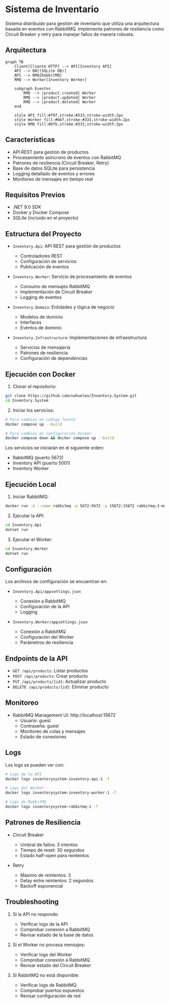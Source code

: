 # Sistema de Inventario

Sistema distribuido para gestión de inventario que utiliza una arquitectura basada en eventos con RabbitMQ. Implementa patrones de resiliencia como Circuit Breaker y retry para manejar fallos de manera robusta.

## Arquitectura

```mermaid
graph TB
    Client[Cliente HTTP] --> API[Inventory API]
    API --> DB[(SQLite DB)]
    API --> RMQ[RabbitMQ]
    RMQ --> Worker[Inventory Worker]
    
    subgraph Eventos
        RMQ --> |product.created| Worker
        RMQ --> |product.updated| Worker
        RMQ --> |product.deleted| Worker
    end

    style API fill:#f9f,stroke:#333,stroke-width:2px
    style Worker fill:#bbf,stroke:#333,stroke-width:2px
    style RMQ fill:#bfb,stroke:#333,stroke-width:2px
```

## Características

- API REST para gestión de productos
- Procesamiento asíncrono de eventos con RabbitMQ
- Patrones de resiliencia (Circuit Breaker, Retry)
- Base de datos SQLite para persistencia
- Logging detallado de eventos y errores
- Monitoreo de mensajes en tiempo real

## Requisitos Previos

- .NET 9.0 SDK
- Docker y Docker Compose
- SQLite (incluido en el proyecto)

## Estructura del Proyecto

- `Inventory.Api`: API REST para gestión de productos
  - Controladores REST
  - Configuración de servicios
  - Publicación de eventos

- `Inventory.Worker`: Servicio de procesamiento de eventos
  - Consumo de mensajes RabbitMQ
  - Implementación de Circuit Breaker
  - Logging de eventos

- `Inventory.Domain`: Entidades y lógica de negocio
  - Modelos de dominio
  - Interfaces
  - Eventos de dominio

- `Inventory.Infrastructure`: Implementaciones de infraestructura
  - Servicios de mensajería
  - Patrones de resiliencia
  - Configuración de dependencias

## Ejecución con Docker

1. Clonar el repositorio:
```bash
git clone https://github.com/nahueleo/Inventory.System.git
cd Inventory.System
```

2. Iniciar los servicios:
```bash
# Para cambios en código fuente
docker compose up --build

# Para cambios en configuración Docker
docker compose down && docker compose up --build
```

Los servicios se iniciarán en el siguiente orden:
- RabbitMQ (puerto 5672)
- Inventory API (puerto 5001)
- Inventory Worker

## Ejecución Local

1. Iniciar RabbitMQ:
```bash
docker run -d --name rabbitmq -p 5672:5672 -p 15672:15672 rabbitmq:3-management
```

2. Ejecutar la API:
```bash
cd Inventory.Api
dotnet run
```

3. Ejecutar el Worker:
```bash
cd Inventory.Worker
dotnet run
```

## Configuración

Los archivos de configuración se encuentran en:
- `Inventory.Api/appsettings.json`
  - Conexión a RabbitMQ
  - Configuración de la API
  - Logging

- `Inventory.Worker/appsettings.json`
  - Conexión a RabbitMQ
  - Configuración del Worker
  - Parámetros de resiliencia

## Endpoints de la API

- `GET /api/products`: Listar productos
- `POST /api/products`: Crear producto
- `PUT /api/products/{id}`: Actualizar producto
- `DELETE /api/products/{id}`: Eliminar producto

## Monitoreo

- RabbitMQ Management UI: http://localhost:15672
  - Usuario: guest
  - Contraseña: guest
  - Monitoreo de colas y mensajes
  - Estado de conexiones

## Logs

Los logs se pueden ver con:
```bash
# Logs de la API
docker logs inventorysystem-inventory-api-1 -f

# Logs del Worker
docker logs inventorysystem-inventory-worker-1 -f

# Logs de RabbitMQ
docker logs inventorysystem-rabbitmq-1 -f
```

## Patrones de Resiliencia

- Circuit Breaker
  - Umbral de fallos: 3 intentos
  - Tiempo de reset: 30 segundos
  - Estado half-open para reintentos

- Retry
  - Máximo de reintentos: 3
  - Delay entre reintentos: 2 segundos
  - Backoff exponencial

## Troubleshooting

1. Si la API no responde:
   - Verificar logs de la API
   - Comprobar conexión a RabbitMQ
   - Revisar estado de la base de datos

2. Si el Worker no procesa mensajes:
   - Verificar logs del Worker
   - Comprobar conexión a RabbitMQ
   - Revisar estado del Circuit Breaker

3. Si RabbitMQ no está disponible:
   - Verificar logs de RabbitMQ
   - Comprobar puertos expuestos
   - Revisar configuración de red 